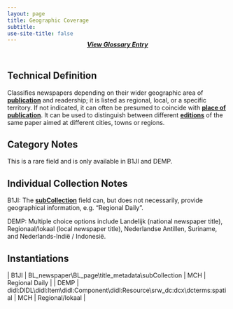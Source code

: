 ```yaml
---
layout: page
title: Geographic Coverage
subtitle:  
use-site-title: false
---
```


<h4 style="text-align:center;font-style:italic;margin-top:-20px;margin-bottom:50px;"><a href="../../glossary/geographic-coverage">View Glossary Entry</a></h4>

## Technical Definition

Classifies newspapers depending on their wider geographic area of
[**publication**](../newspaper-title) and readership; it is listed as regional, local, or a
specific territory. If not indicated, it can often be presumed to
coincide with [**place of publication**](../place-of-publication). It can be used to distinguish
between different [**editions**](../edition) of the same paper aimed at different
cities, towns or regions.

## Category Notes

This is a rare field and is only available in B1JI and DEMP.

## Individual Collection Notes

B1JI: The [**subCollection**](../subcollection) field can, but does not necessarily, provide
geographical information, e.g. “Regional Daily”.

DEMP: Multiple choice options include Landelijk (national newspaper
title), Regionaal/lokaal (local newspaper title), Nederlandse Antillen,
Suriname, and Nederlands-Indië / Indonesië.

## Instantiations  

| B1JI  |  BL\_newspaper\\BL\_page\\title\_metadata\\subCollection  | MCH | Regional Daily  |
| DEMP  |  didl:DIDL\\didl:Item\\didl:Component\\didl:Resource\\srw\_dc:dcx\\dcterms:spatial | MCH | Regional/lokaal |
